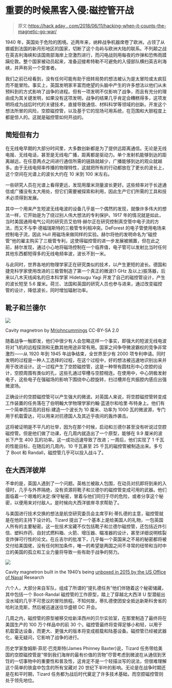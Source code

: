 # 重要的时候黑客入侵:磁控管开战

> 原文:[https://hack aday . com/2018/06/11/hacking-when-it-counts-the-magnetic-go-war/](https://hackaday.com/2018/06/11/hacking-when-it-counts-the-magnetron-goes-to-war/)

1940 年，英国处于危险的困境。近两年来，纳粹战争机器席卷了欧洲，占领了从挪威到法国的新月形地区的国家，切断了这个岛屿与欧洲大陆的联系。不列颠之战在英吉利海峡和该国南部海岸上空激烈进行，而闪电战则用每夜的炸弹和恐怖雨蹂躏伦敦。整个国家被动员起来，准备迎接希特勒不可避免的入侵部队横扫英吉利海峡，并声称另一个受害者。

我们之前已经看到，没有任何可能有助于扭转局势的想法被认为是太冒险或太疯狂而不能冒险。事实上，英国发明家丰富而绝望的头脑中产生的许多想法以他们从未预料到的方式影响了战争的进程。但有一项发明不仅影响了战争，而且有充分的理由成为其关键发明，如果没有这项发明，战争的结果几乎肯定会糟糕得多，这项发明将成为战后时代的关键技术，直接导致通信、材料科学等领域的创新。开发这个想法所冒的风险，空腔磁控管，以及基于它的现场可用系统，在范围和大胆程度上都是惊人的。这就是磁控管如何开战的。

## 简短但有力

在无线电早期的大部分时间里，大多数创新都是为了提供远距离通信。无论是无线电报、无线电话，甚至是无线电广播，距离都是驱动力。单个发射机能够到达的距离越远，在任意两点之间进行通信所需的链路就越少，广播能够到达的观众就越多。由于无线电频率传播的物理特性，这就把所有的行动都放在了更长的波长上，这个空间在光谱上的波长大约在 10 米到 100 米左右。

一些研究人员在光谱上看得更远，发现用厘米测量波长更好。这些频率对于长途通信或广播没有太大用处，但它们需要被探索和利用，因此生产它们所需的工具和技术必须得到发展。

其中一个用来产生短波无线电波的设备几乎是一个偶然的发现，就像许多伟大的想法一样，它开始是为了绕过别人伟大想法的专利保护。1917 年的情况就是如此，当时美国通用电气公司的研究员艾伯特·赫尔正在研究控制真空管中电子流的方法，而又不与李·德福瑞斯特的三极管专利相冲突。DeForest 的电子管使用电场来控制电子流，因此 Hull 用磁场来做同样的实验。赫尔将他的发明命名为“磁控管”他的雇主购买了三极管专利，这使得磁控管的进一步发展被搁置，但在此之前，赫尔发现，通过小心地将磁场控制在一个临界值，电子管可以发射比当时任何其他东西都短得多的无线电频率波，波长不到一米。

与此同时，世界各地的物理学家正在研究类似的技术，以产生更短的波长。德国和捷克科学家使用改进的三极管制造了第一个真正的微波(1 GHz 及以上)振荡器，后来以八木天线闻名的日本科学家 Hidetsugu Yagi 开发了自己的磁控管设计，产生的波长短至 5.6 厘米。荷兰、法国和英国的研究人员也参与进来，通过改变磁控管的设计，降低波长，同时增加辐射功率。

## 靴子和兰德尔

![](../Images/f6e663be66e34ecf1543534657ab579e.png)

Cavity magnetron by [Mrjohncummings](https://commons.wikimedia.org/wiki/File:Original_cavity_magnetron,_1940_(9663811280).jpg) CC-BY-SA 2.0

随着战争一触即发，他们中很少有人会忽略这样一个事实，即强大的短波无线电波将对飞机的远程探测和无数其他用途非常有用。国家之间争夺微波霸权的竞争非常激烈——从 1920 年到 1945 年战争结束，全世界至少有 2000 项专利申请。同时发明的过程是一种人工选择的过程，在这个过程中，好的想法被迅速地识别出来并用于改进设计。这一过程产生了空腔磁控管，这是一种带有圆柱形中心空腔的设计，空腔周围有类似的孔，这些孔通过窄槽与空腔相连。在使用中，中心阴极发射电子，这些电子在强磁场的影响下围绕中心腔旋转，扫过槽并在共振腔内感应出强微波场。

正确设计的空腔磁控管可以产生强大的微波。对英国人来说，将空腔磁控管转变成工作装置的任务落在了伯明翰大学物理学家约翰·蓝道尔和哈里·布特身上。他们有一个简单而崇高的目标:建造一个波长为 10 厘米、功率为 1000 瓦的微波源，专门用于机载雷达，可以用来对抗德国人及其近乎夜间的轰炸袭击。

这将被证明是不平凡的壮举，因为在那个时候，启动和兰德尔甚至没有听说过空腔磁控管。但是他们做了功课，在几周内就造出了一个原型，能够在 9.9 厘米的波长下产生 400 瓦的功率。这一成功迅速导致了改进；一周后，他们实现了 1 千瓦的性能目标，在随后的几周内，10 千瓦甚至 25 千瓦的磁控管被制造出来。多亏了 Boot 和 Randall，磁控管几乎可以投入战斗了。

## 在大西洋彼岸

不幸的是，英国人遇到了一个问题。英格兰被敌人包围，在动员对抗即将到来的入侵时，几乎与外界隔绝，没有资源将靴子和兰德尔的磁控管变成可用的武器。他们面临着一个艰难的决定:保守秘密，冒着与他们同归于尽的危险，或者分享这个秘密，以便用来对付敌人。是时候向大西洋彼岸寻求帮助了。

与美国进行技术交换的想法是航空研究委员会主席亨利·蒂扎德的主意，磁控管就是在他的主持下设计的。Tizard 提出了一个基本上是给美国人的礼物，一包英国人所有的主要秘密。这一批技术宝藏不仅包括靴子和兰德尔磁控管，还包括近炸引信、塑料炸药、自封式燃料箱、火箭、增压器、瞄准器的设计，甚至详细说明核裂变炸弹可行性的论文。在丘吉尔的批准下，几乎每一个英国来之不易的秘密都将被交付给美国佬，没有任何附加条件，唯一的希望是两国之间不寻常的纽带和当时中立的美国的孤立和工业力量将导致一些有助于战争的努力。

[![](../Images/f92fdf3f48ee71fd64f58d90bac26596.png)](https://www.youtube.com/watch?v=veJ7Glm_Qhg)

Cavity magnetron built in the 1940’s being [unboxed in 2015 by the US Office of Naval](https://www.youtube.com/watch?v=veJ7Glm_Qhg) Research

六个人，大部分来自军队，组成了所谓的“提扎德任务”他们伴随着这个秘密储藏，其中包括一个 Boot-Randal 磁控管的工作原型，踏上了穿越北大西洋 U 型潜艇出没水域的几乎不可思议的冒险旅程。不知何故，蒂扎德使团安全抵达新斯科舍省的哈利法克斯，然后被迅速送往华盛顿 DC 开会。

几周之内，磁控管的原型被移交给新泽西州的贝尔实验室，在那里制造了最终将在美国生产的 100 万个样品中的前 30 个。磁控管最终将变得足够小和轻，以用于机载雷达设备，而更大、更强大的版本将变成舰载和陆基设备。磁控管已经被武器化，毫无疑问，它影响了战争的进行。

历史学家詹姆斯·菲尼·巴克斯特(James Phinney Baxter)说，Tizard 任务带给美国的空腔磁控管是“带到我们海岸的最有价值的货物”尽管考虑到微波在从通信到烹饪的一切事物中的重要性和普及性，这肯定不是一个轻描淡写的说法，但很难理解这个简单的铁盒中包含的所有宝藏对 20 世纪下半叶的影响。无论是在战争时期还是在和平时期，Tizard 任务都为战后时代奠定了许多技术基础，而空腔磁控管则处于领先地位。